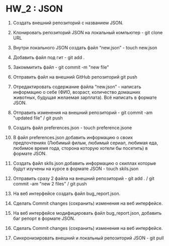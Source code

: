 # HW_2 : JSON

1. Создать внешний репозиторий c названием JSON.

2. Клонировать репозиторий JSON на локальный компьютер - git clone URL
 
3. Внутри локального JSON создать файл “new.json” - touch new.json
 
4. Добавить файл под гит - git add . 
 
5. Закоммитить файл - git commit -m "new file"
 
6. Отправить файл на внешний GitHub репозиторий git push
 
7. Отредактировать содержание файла “new.json” - написать информацию о себе (ФИО, возраст, количество домашних животных, будущая желаемая зарплата). Всё написать в формате JSON.
 
8. Отправить изменения на внешний репозиторий - git commit -am "updated file" / git push
 
9. Создать файл preferences.json - touch preference.jsone
 
10. В файл preferences.json добавить информацию о своих предпочтениях (Любимый фильм, любимый сериал, любимая еда, любимое время года, сторона которую хотели бы посетить) в формате JSON.
 
11. Создать файл sklls.json добавить информацию о скиллах которые будут изучены на курсе в формате JSON - touch skils.json
 
12. Отправить сразу 2 файла на внешний репозиторий - git add . / git commit -am "new 2 files" / git push
 
13. На веб интерфейсе создать файл bug_report.json.
 
14. Сделать Commit changes (сохранить) изменения на веб интерфейсе.
 
15. На веб интерфейсе модифицировать файл bug_report.json, добавить баг репорт в формате JSON.
 
16. Сделать Commit changes (сохранить) изменения на веб интерфейсе.
 
27. Синхронизировать внешний и локальный репозиторий JSON - git pull
